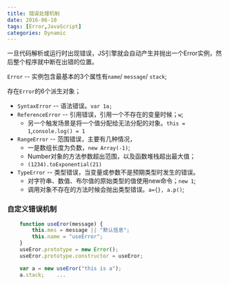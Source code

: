 ```yaml
---
title: 错误处理机制 
date: 2016-06-10
tags: [Error,JavaScript]
categories: Dynamic
---
```


一旦代码解析或运行时出现错误，JS引擎就会自动产生并抛出一个Error实例，然后整个程序就中断在出错的位置。

`Error` -- 实例包含最基本的3个属性有`name`/ `message`/ `stack`;

存在`Error`的6个派生对象；
- `SyntaxError` -- 语法错误。`var 1a;`
- `ReferenceError` -- 引用错误，引用一个不存在的变量时候；`w`;
    + 另一个触发场景是将一个值分配给无法分配的对象。`this = 1`,`console.log() = 1`
- `RangeError` -- 范围错误，主要有几种情况，
    + 一是数组长度为负数，`new Array(-1)`;
    + Number对象的方法参数超出范围，以及函数堆栈超出最大值；
    + `(1234).toExponential(21)`
- `TypeError` -- 类型错误，当变量或参数不是预期类型时发生的错误。
    + 对字符串、数值、布尔值的原始类型的值使用new命令；`new 1`;
    + 调用对象不存在的方法时候会抛出类型错误。`a={}, a.p()`;

### 自定义错误机制

```javascript
    function useEror(message) {
        this.mes = message || "默认信息";
        this.name = "useError";
    }
    useEror.prototype = new Error();
    useEror.prototype.constructor = useEror;

    var a = new useEror("this is a");
    a.stack;    ...
```

